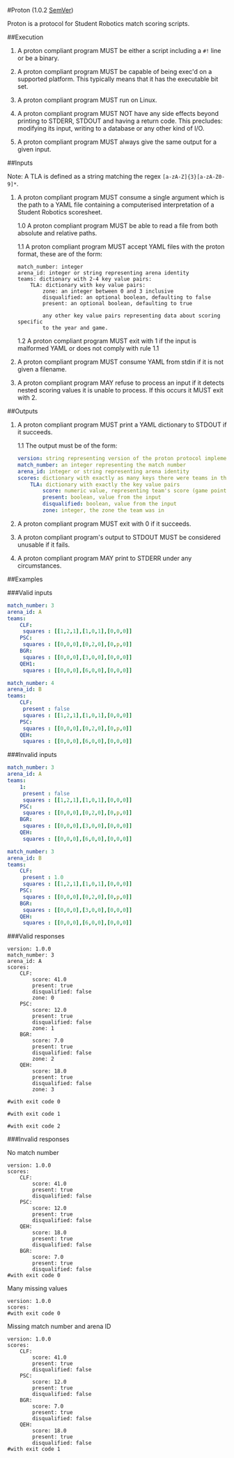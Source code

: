 #Proton (1.0.2 [SemVer](http://semver.org/))

Proton is a protocol for Student Robotics match scoring scripts.

##Execution

1. A proton compliant program MUST be either a script including a `#!` line
   or be a binary.

2. A proton compliant program MUST be capable of being exec'd on a supported
   platform. This typically means that it has the executable bit set.

3. A proton compliant program MUST run on Linux.

4. A proton compliant program MUST NOT have any side effects beyond printing
   to STDERR, STDOUT and having a return code. This precludes:
   modifying its input, writing to a database or any other kind of I/O.

5. A proton compliant program MUST always give the same output for a given
   input.

##Inputs

Note: A TLA is defined as a string matching the regex `[a-zA-Z]{3}[a-zA-Z0-9]*`.

1. A proton compliant program MUST consume a single argument which is the
   path to a YAML file containing a computerised interpretation of a Student
   Robotics scoresheet.

    1.0 A proton compliant program MUST be able to read a file from both
        absolute and relative paths.

    1.1 A proton compliant program MUST accept YAML files with the proton
        format, these are of the form:

    ~~~
    match_number: integer
    arena_id: integer or string representing arena identity
    teams: dictionary with 2-4 key value pairs:
        TLA: dictionary with key value pairs:
            zone: an integer between 0 and 3 inclusive
            disqualified: an optional boolean, defaulting to false
            present: an optional boolean, defaulting to true

            any other key value pairs representing data about scoring specific
            to the year and game.
    ~~~

    1.2 A proton compliant program MUST exit with 1 if the input is malformed
        YAML or does not comply with rule 1.1

2. A proton compliant program MUST consume YAML from stdin if it is not
   given a filename.

3. A proton compliant program MAY refuse to process an input if it detects
   nested scoring values it is unable to process. If this occurs it MUST
   exit with 2.

##Outputs

1. A proton compliant program MUST print a YAML dictionary to STDOUT if it
   succeeds.


    1.1 The output must be of the form:

    ~~~yaml
    version: string representing version of the proton protocol implemented e.g: "1.0.0"
    match_number: an integer representing the match number
    arena_id: integer or string representing arena identity
    scores: dictionary with exactly as many keys there were teams in the input
        TLA: dictionary with exactly the key value pairs
            score: numeric value, representing team's score (game points).
            present: boolean, value from the input
            disqualified: boolean, value from the input
            zone: integer, the zone the team was in
    ~~~

2. A proton compliant program MUST exit with 0 if it succeeds.

3. A proton compliant program's output to STDOUT MUST be considered unusable if
   it fails.

4. A proton compliant program MAY print to STDERR under any circumstances.


##Examples

###Valid inputs

```yaml
match_number: 3
arena_id: A
teams:
    CLF:
     squares : [[1,2,1],[1,0,1],[0,0,0]]
    PSC:
     squares : [[0,0,0],[0,2,0],[0,p,0]]
    BGR:
     squares : [[0,0,0],[3,0,0],[0,0,0]]
    QEH1:
     squares : [[0,0,0],[6,0,0],[0,0,0]]
```

```yaml
match_number: 4
arena_id: B
teams:
    CLF:
     present : false
     squares : [[1,2,1],[1,0,1],[0,0,0]]
    PSC:
     squares : [[0,0,0],[0,2,0],[0,p,0]]
    QEH:
     squares : [[0,0,0],[6,0,0],[0,0,0]]
```

###Invalid inputs

```yaml
match_number: 3
arena_id: A
teams:
    1:
     present : false
     squares : [[1,2,1],[1,0,1],[0,0,0]]
    PSC:
     squares : [[0,0,0],[0,2,0],[0,p,0]]
    BGR:
     squares : [[0,0,0],[3,0,0],[0,0,0]]
    QEH:
     squares : [[0,0,0],[6,0,0],[0,0,0]]
```

```yaml
match_number: 3
arena_id: B
teams:
    CLF:
     present : 1.0
     squares : [[1,2,1],[1,0,1],[0,0,0]]
    PSC:
     squares : [[0,0,0],[0,2,0],[0,p,0]]
    BGR:
     squares : [[0,0,0],[3,0,0],[0,0,0]]
    QEH:
     squares : [[0,0,0],[6,0,0],[0,0,0]]
```

###Valid responses

```
version: 1.0.0
match_number: 3
arena_id: A
scores:
    CLF:
        score: 41.0
        present: true
        disqualified: false
        zone: 0
    PSC:
        score: 12.0
        present: true
        disqualified: false
        zone: 1
    BGR:
        score: 7.0
        present: true
        disqualified: false
        zone: 2
    QEH:
        score: 18.0
        present: true
        disqualified: false
        zone: 3

#with exit code 0
```

```
#with exit code 1
```

```
#with exit code 2
```

###Invalid responses

No match number
```
version: 1.0.0
scores:
    CLF:
        score: 41.0
        present: true
        disqualified: false
    PSC:
        score: 12.0
        present: true
        disqualified: false
    QEH:
        score: 18.0
        present: true
        disqualified: false
    BGR:
        score: 7.0
        present: true
        disqualified: false
#with exit code 0
```

Many missing values
```
version: 1.0.0
scores:
#with exit code 0
```

Missing match number and arena ID
```
version: 1.0.0
scores:
    CLF:
        score: 41.0
        present: true
        disqualified: false
    PSC:
        score: 12.0
        present: true
        disqualified: false
    BGR:
        score: 7.0
        present: true
        disqualified: false
    QEH:
        score: 18.0
        present: true
        disqualified: false
#with exit code 1
```
